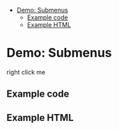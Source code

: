 <!-- START doctoc generated TOC please keep comment here to allow auto update -->
<!-- DON'T EDIT THIS SECTION, INSTEAD RE-RUN doctoc TO UPDATE -->


- [Demo: Submenus](#demo-submenus)
  - [Example code](#example-code)
  - [Example HTML](#example-html)

<!-- END doctoc generated TOC please keep comment here to allow auto update -->

# Demo: Submenus

<span class="context-menu-one btn btn-neutral">right click me</span>

## Example code

<script type="text/javascript" class="showcase">
$(function(){
    /**************************************************
     * Context-Menu with Sub-Menu
     **************************************************/
    $.contextMenu({
        selector: '.context-menu-one', 
        callback: function(e, key, currentMenuData, rootMenuData) {
            var message = "clicked: " + key;
            $('#msg').text(message);
        },
        items: {
            "edit": {"name": "Edit", "icon": "edit"},
            "cut": {"name": "Cut", "icon": "cut"},
            "sep1": "---------",
            "quit": {"name": "Quit", "icon": "quit"},
            "sep2": "---------",
            "fold1": {
                "name": "Sub group", 
                "items": {
                    "fold1-key1": {"name": "Foo bar"},
                    "fold2": {
                        "name": "Sub group 2", 
                        "items": {
                            "fold2-key1": {"name": "alpha"},
                            "fold2-key2": {"name": "bravo"},
                            "fold2-key3": {"name": "charlie"}
                        }
                    },
                    "fold1-key3": {"name": "delta"}
                }
            },
            "fold1a": {
                "name": "Other group", 
                "items": {
                    "fold1a-key1": {"name": "echo"},
                    "fold1a-key2": {"name": "foxtrot"},
                    "fold1a-key3": {"name": "golf"}
                }
            }
        }
    });
});
</script>

## Example HTML
<div style="display:none;" class="showcase" data-showcase-import=".context-menu-one"></div>
<div id="msg"></div>
